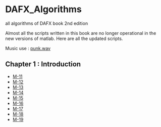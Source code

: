 # DAFX_Algorithms
all algorithms of DAFX book 2nd edition

Almost all the scripts written in this book are no longer operational in the new versions of matlab. Here are all the updated scripts.

Music use : [punk.wav](punk.wav)
## Chapter 1 : Introduction
- [M-11]()
- [M-12]()
- [M-13]()
- [M-14]()
- [M-15]()
- [M-16]()
- [M-17]()
- [M-18]()
- [M-19]()
